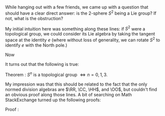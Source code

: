 While hanging out with a few friends, we came up with a question that should have a clear direct answer: is the 2-sphere $S^2$ being a Lie group? If not, what is the obstruction?

My initial intuition here was something along these lines: if $S^2$ were a topological group, we could consider its Lie algebra by taking the tangent space at the identity $e$ (where without loss of generality, we can rotate $S^2$ to identify $e$ with the North pole.)

Now 

It turns out that the following is true:

Theorem
: $S^n$ is a topological group $\iff n=0,1,3$.

My impression was that this should be related to the fact that the only normed division algebras are $\RR, \CC, \HH$, and \OO$, but couldn't find an obvious proof along those lines. A bit of searching on Math StackExchange turned up the following proofs:



Proof
: 